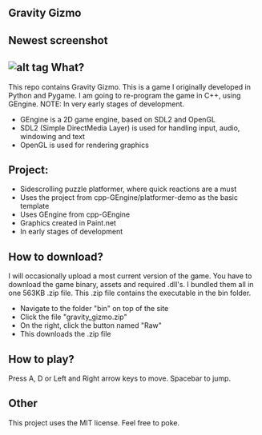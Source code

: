 Gravity Gizmo
----------
Newest screenshot
-----------------------
![alt tag](https://cloud.githubusercontent.com/assets/5671281/5285761/40c7b384-7b27-11e4-9be8-29472368741a.png)
What?
-----
This repo contains Gravity Gizmo. This is a game I originally developed in Python and Pygame.
I am going to re-program the game in C++, using GEngine. NOTE: In very early stages of development.

- GEngine is a 2D game engine, based on SDL2 and OpenGL
- SDL2 (Simple DirectMedia Layer) is used for handling input, audio, windowing and text
- OpenGL is used for rendering graphics

Project:
---------
- Sidescrolling puzzle platformer, where quick reactions are a must
- Uses the project from cpp-GEngine/platformer-demo as the basic template
- Uses GEngine from cpp-GEngine
- Graphics created in Paint.net
- In early stages of development

How to download?
----------------
I will occasionally upload a most current version of the game.
You have to download the game binary, assets and required .dll's. I bundled them all in one 563KB .zip file.
This .zip file contains the executable in the bin folder.

- Navigate to the folder "bin" on top of the site
- Click the file "gravity_gizmo.zip"
- On the right, click the button named "Raw"
- This downloads the .zip file

How to play?
------------
Press A, D or Left and Right arrow keys to move. Spacebar to jump.

Other
-----
This project uses the MIT license. Feel free to poke.
